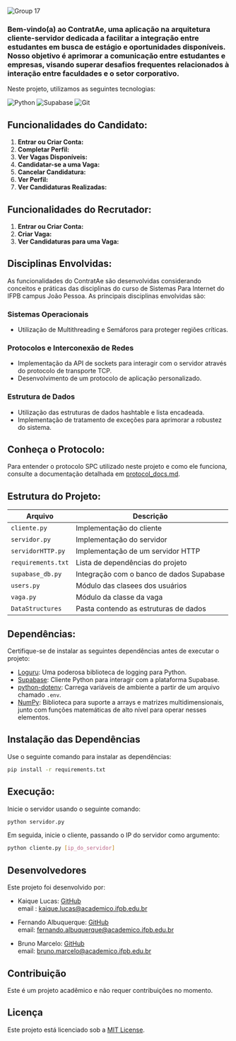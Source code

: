 ![Group 17](https://github.com/LucasKaiquee/ContratAe/assets/85175643/ae517df4-87d4-4b9a-8e98-3a653266aef4)

### Bem-vindo(a) ao ContratAe, uma aplicação na arquitetura cliente-servidor dedicada a facilitar a integração entre estudantes em busca de estágio e oportunidades disponíveis. Nosso objetivo é aprimorar a comunicação entre estudantes e empresas, visando superar desafios frequentes relacionados à interação entre faculdades e o setor corporativo.

Neste projeto, utilizamos as seguintes tecnologias:

![Python](https://img.shields.io/badge/Python-3776AB?style=for-the-badge&logo=python&logoColor=white)
![Supabase](https://img.shields.io/badge/Supabase-005F9E?style=for-the-badge&logo=supabase&logoColor=white)
![Git](https://img.shields.io/badge/Git-F05032?style=for-the-badge&logo=git&logoColor=white)

## Funcionalidades do Candidato:

1. **Entrar ou Criar Conta:**
2. **Completar Perfil:**
3. **Ver Vagas Disponíveis:**
4. **Candidatar-se a uma Vaga:**
5. **Cancelar Candidatura:**
6. **Ver Perfil:**
7. **Ver Candidaturas Realizadas:**

## Funcionalidades do Recrutador:

1. **Entrar ou Criar Conta:**
2. **Criar Vaga:**
3. **Ver Candidaturas para uma Vaga:**

## Disciplinas Envolvidas:
As funcionalidades do ContratAe são desenvolvidas considerando conceitos e práticas das disciplinas do curso de Sistemas Para Internet do IFPB campus João Pessoa. As principais disciplinas envolvidas são:

### Sistemas Operacionais
- Utilização de Multithreading e Semáforos para proteger regiões críticas.

### Protocolos e Interconexão de Redes
- Implementação da API de sockets para interagir com o servidor através do protocolo de transporte TCP.
- Desenvolvimento de um protocolo de aplicação personalizado.

### Estrutura de Dados
- Utilização das estruturas de dados hashtable e lista encadeada.
- Implementação de tratamento de exceções para aprimorar a robustez do sistema.
  
## Conheça o Protocolo:

Para entender o protocolo SPC utilizado neste projeto e como ele funciona, consulte a documentação detalhada em [protocol_docs.md](protocol_docs.md).

## Estrutura do Projeto:

| Arquivo               | Descrição                                   |
|-----------------------|---------------------------------------------|
| `cliente.py`          | Implementação do cliente                    |
| `servidor.py`         | Implementação do servidor                   |
| `servidorHTTP.py`     | Implementação de um servidor HTTP           |
| `requirements.txt`    | Lista de dependências do projeto            |
| `supabase_db.py`      | Integração com o banco de dados Supabase    |
| `users.py`            | Módulo das clasees dos usuários             |
| `vaga.py`             | Módulo da classe da vaga                    |
| `DataStructures`     | Pasta contendo as estruturas de dados        |

## Dependências:

Certifique-se de instalar as seguintes dependências antes de executar o projeto:

- [Loguru](https://github.com/Delgan/loguru): Uma poderosa biblioteca de logging para Python.
- [Supabase](https://github.com/supabase/supabase-py): Cliente Python para interagir com a plataforma Supabase.
- [python-dotenv](https://github.com/theskumar/python-dotenv): Carrega variáveis de ambiente a partir de um arquivo chamado `.env`.
- [NumPy](https://numpy.org/): Biblioteca para suporte a arrays e matrizes multidimensionais, junto com funções matemáticas de alto nível para operar nesses elementos.

## Instalação das Dependências

Use o seguinte comando para instalar as dependências:

```bash
pip install -r requirements.txt
```

## Execução:

Inicie o servidor usando o seguinte comando:

```bash
python servidor.py
````

Em seguida, inicie o cliente, passando o IP do servidor como argumento:

```bash
python cliente.py [ip_do_servidor]
```

## Desenvolvedores

Este projeto foi desenvolvido por:

- Kaique Lucas: [GitHub](https://github.com/LucasKaiquee)<br>
  email :  [kaique.lucas@academico.ifpb.edu.br](mailto:kaique.lucas@academico.ifpb.edu.br)
  
- Fernando Albuquerque: [GitHub](https://github.com/LuizFernando12)<br>
  email: [fernando.albuquerque@academico.ifpb.edu.br](mailto:fernando.albuquerque@academico.ifpb.edu.br)
  
- Bruno Marcelo: [GitHub](https://github.com/marceelobruno)<br>
  email: [bruno.marcelo@academico.ifpb.edu.br](mailto:bruno.marcelo@academico.ifpb.edu.br) 

## Contribuição

Este é um projeto acadêmico e não requer contribuições no momento.

## Licença

Este projeto está licenciado sob a [MIT License](LICENSE).

